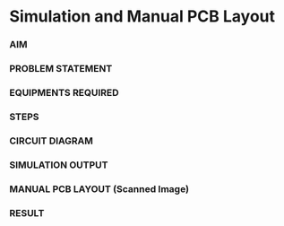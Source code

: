# Simulation and Manual PCB Layout

### AIM

### PROBLEM STATEMENT

### EQUIPMENTS REQUIRED

### STEPS


### CIRCUIT DIAGRAM

### SIMULATION OUTPUT

### MANUAL PCB LAYOUT (Scanned Image)

### RESULT
